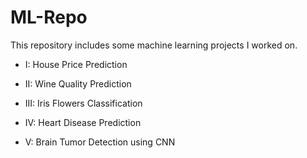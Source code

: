# ML-Repo
This repository includes some machine learning projects I worked on.

* I: House Price Prediction

* II: Wine Quality Prediction

* III: Iris Flowers Classification

* IV: Heart Disease Prediction

* V: Brain Tumor Detection using CNN


